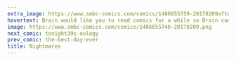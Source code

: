 ```yaml
---
extra_image: https://www.smbc-comics.com/comics/1486655759-20170209after.png
hovertext: Brain would like you to read comics for a while so Brain can take a break.
image: https://www.smbc-comics.com/comics/1486655746-20170209.png
next_comic: tonight39s-eulogy
prev_comic: the-best-day-ever
title: Nightmares
---
```


